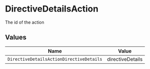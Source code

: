 # DirectiveDetailsAction

The id of the action


## Values

| Name                                     | Value                                    |
| ---------------------------------------- | ---------------------------------------- |
| `DirectiveDetailsActionDirectiveDetails` | directiveDetails                         |